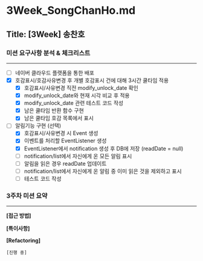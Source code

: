 # 3Week_SongChanHo.md

## Title: [3Week] 송찬호

### 미션 요구사항 분석 & 체크리스트

---

- [ ] 네이버 클라우드 플랫폼을 통한 배포
- [x] 호감표시/호감사유변경 후 개별 호감표시 건에 대해 3시간 쿨타임 적용
    - [x] 호감표시/사유변경 직전 modify_unlock_date 확인
    - [x] modify_unlock_date와 현재 시각 비교 후 적용
    - [x] modify_unlock_date 관련 테스트 코드 작성
    - [x] 남은 쿨타임 반환 함수 구현
    - [x] 남은 쿨타임 호감 목록에서 표시
- [ ] 알림기능 구현 (선택)
    - [x] 호감표시/사유변경 시 Event 생성
    - [x] 이벤트를 처리할 EventListener 생성
    - [x] EventListener에서 notification 생성 후 DB에 저장 (readDate = null)
    - [ ] notification/list에서 자신에게 온 모든 알림 표시
    - [ ] 알림을 읽은 경우 readDate 업데이트
    - [ ] notification/list에서 자신에게 온 알림 중 이미 읽은 것을 제외하고 표시
    - [ ] 테스트 코드 작성

### 3주차 미션 요약

---

**[접근 방법]**


**[특이사항]**

**[Refactoring]**

    [진행 중]